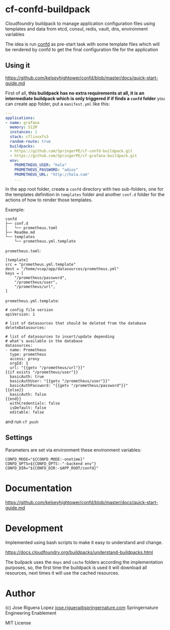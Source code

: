 # cf-confd-buildpack

Cloudfoundry buildpack to manage application configuration files using templates
and data from etcd, consul, redis, vault, dns, environment variables

The idea is run [confd](https://github.com/kelseyhightower/confd) as pre-start
task with some template files which will be rendered by confd to get the final
configuration file for the application


## Using it

https://github.com/kelseyhightower/confd/blob/master/docs/quick-start-guide.md

First of all, **this buildpack has no extra requirements at all, it is an intermediate
buildpack which is only triggered if if finds a `confd` folder** you can create app folder,
put a `manifest.yml` like this: 

```manifest.yml
---
applications:
- name: grafana
  memory: 512M
  instances: 1
  stack: cflinuxfs3
  random-route: true
  buildpacks:
  - https://github.com/SpringerPE/cf-confd-buildpack.git
  - https://github.com/SpringerPE/cf-grafana-buildpack.git
  env:
    PROMETHEUS_USER: "hola"
    PROMETHEUS_PASSWORD: "adios" 
    PROMETHEUS_URL: "http://hola.com"
    ...
```

In the app root folder, create a `confd` directory with two sub-folders,
one for the templates definition in `templates` folder and another 
`conf.d` folder for the actions of how to render those templates.

Example:

```
confd
├── conf.d
│   └── prometheus.toml
├── Readme.md
└── templates
    └── prometheus.yml.template
```


`prometheus.toml`:
```
[template]
src = "prometheus.yml.template"
dest = "/home/vcap/app/datasources/prometheus.yml"
keys = [
    "/prometheus/password",
    "/prometheus/user",
    "/prometheus/url",
]
```

`prometheus.yml.template`:
```
# config file version
apiVersion: 1

# list of datasources that should be deleted from the database
deleteDatasources:

# list of datasources to insert/update depending
# what's available in the database
datasources:
- name: Prometheus
  type: prometheus
  access: proxy
  orgId: 1
  url: "{{getv "/prometheus/url"}}"
{{if exists "/prometheus/user"}}
  basicAuth: true
  basicAuthUser: "{{getv "/prometheus/user"}}"
  basicAuthPassword: "{{getv "/prometheus/password"}}"
{{else}}
  basicAuth: false
{{end}}
  withCredentials: false
  isDefault: false
  editable: false
```

and run `cf push`


## Settings

Parameters are set via environment these environment variables:

```
CONFD_MODE="${CONFD_MODE:-onetime}"
CONFD_OPTS=${CONFD_OPTS:-"-backend env"}
CONFD_DIR="${CONFD_DIR:-$APP_ROOT/confd}"
```

# Documentation

https://github.com/kelseyhightower/confd/blob/master/docs/quick-start-guide.md


# Development

Implemented using bash scripts to make it easy to understand and change.

https://docs.cloudfoundry.org/buildpacks/understand-buildpacks.html

The builpack uses the `deps` and `cache` folders according the implementation purposes,
so, the first time the buildpack is used it will download all resources, next times 
it will use the cached resources.


# Author

(c) Jose Riguera Lopez  <jose.riguera@springernature.com>
Springernature Engineering Enablement

MIT License
